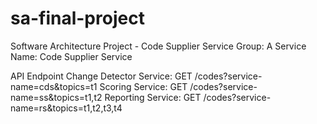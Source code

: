 # sa-final-project

Software Architecture Project - Code Supplier Service
Group: A
Service Name: Code Supplier Service

API Endpoint
Change Detector Service: GET /codes?service-name=cds&topics=t1
Scoring Service: GET /codes?service-name=ss&topics=t1,t2
Reporting Service: GET /codes?service-name=rs&topics=t1,t2,t3,t4
